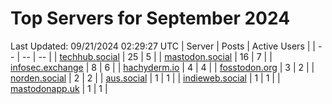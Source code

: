 # Top Servers for September 2024
Last Updated: 09/21/2024 02:29:27 UTC
| Server | Posts | Active Users |
| -- | -- | -- |
| [techhub.social](https://techhub.social/tags/PowerShell) | 25 | 5 |
| [mastodon.social](https://mastodon.social/tags/PowerShell) | 16 | 7 |
| [infosec.exchange](https://infosec.exchange/tags/PowerShell) | 8 | 6 |
| [hachyderm.io](https://hachyderm.io/tags/PowerShell) | 4 | 4 |
| [fosstodon.org](https://fosstodon.org/tags/PowerShell) | 3 | 2 |
| [norden.social](https://norden.social/tags/PowerShell) | 2 | 2 |
| [aus.social](https://aus.social/tags/PowerShell) | 1 | 1 |
| [indieweb.social](https://indieweb.social/tags/PowerShell) | 1 | 1 |
| [mastodonapp.uk](https://mastodonapp.uk/tags/PowerShell) | 1 | 1 |
